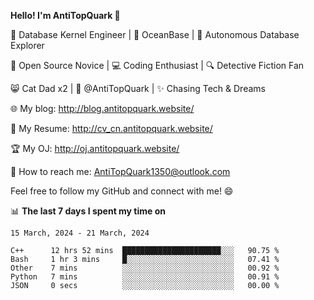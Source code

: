
**Hello! I'm AntiTopQuark 👋**

🔧 Database Kernel Engineer | 🌊 OceanBase | 🤖 Autonomous Database Explorer

🌱 Open Source Novice | 💻 Coding Enthusiast | 🔍 Detective Fiction Fan

😸 Cat Dad x2 | 🎉 @AntiTopQuark | ✨ Chasing Tech & Dreams

🌐 My blog: http://blog.antitopquark.website/

📄 My Resume: http://cv_cn.antitopquark.website/

🏆 My OJ: http://oj.antitopquark.website/

📧 How to reach me: AntiTopQuark1350@outlook.com

Feel free to follow my GitHub and connect with me! 😄

📊 **The last 7 days I spent my time on** 

<!--START_SECTION:waka-->
```text
15 March, 2024 - 21 March, 2024

C++      12 hrs 52 mins  ██████████████████████░░░   90.75 % 
Bash     1 hr 3 mins     █░░░░░░░░░░░░░░░░░░░░░░░░   07.41 % 
Other    7 mins          ░░░░░░░░░░░░░░░░░░░░░░░░░   00.92 % 
Python   7 mins          ░░░░░░░░░░░░░░░░░░░░░░░░░   00.91 % 
JSON     0 secs          ░░░░░░░░░░░░░░░░░░░░░░░░░   00.00 %
```
<!--END_SECTION:waka-->


